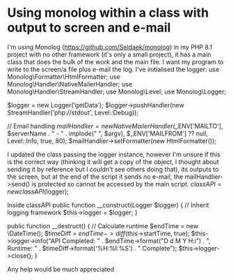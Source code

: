 
# Using monolog within a class with output to screen and e-mail

I'm using Monolog (https://github.com/Seldaek/monolog) in my PHP 8.1 project with no other framework (it's only a small project), it has a main class that does the bulk of the work and the main file.  I want my program to write to the screen/a file plus e-mail the log.
I've initialised the logger:
use Monolog\Formatter\HtmlFormatter;
use Monolog\Handler\NativeMailerHandler;
use Monolog\Handler\StreamHandler;
use Monolog\Level;
use Monolog\Logger;

$logger = new Logger('getData');
$logger->pushHandler(new StreamHandler('php://stdout', Level::Debug));

// Email handling
$mailHandlier = new NativeMailerHandler($_ENV['MAILTO'], $serverName . " - " . implode(" ", $argv), $_ENV['MAILFROM'] ?? null, Level::Info, true, 80);
$mailHandlier->setFormatter(new HtmlFormatter());

I updated the class passing the logger instance, however I'm unsure if this is the correct way (thinking it will get a copy of the object, I thought about sending it by reference but I couldn't see others doing that), its outputs to the screen, but at the end of the script it sends no e-mail, the mailHandlier->send() is protected so cannot be accessed by the main script.
$classAPI = new classAPI($logger);

Inside classAPI
public function __construct(Logger $logger)
{
    // Inherit logging framework
    $this->logger = $logger;
 }


public function __destruct()
    {
        // Calculate runtime
        $endTime = new \DateTime();
        $timeDiff = $endTime->diff($this->startTime, true);
        $this->logger->info("API Completed: " . $endTime->format("D d M Y H:i") . ", Runtime: " . $timeDiff->format('%H:%I:%S') . " Complete");
        $this->logger->close();
     }

Any help would be much appreciated

        
